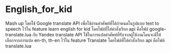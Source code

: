 # English_for_kid


Mash up โดยใช้ Google translate API เพื่อใช้อ่านคำศัพท์ที่ได้กำหนดในรูปแบบ text to speech ไว้ใน feature learn english for kid โดยไฟล์ที่ใส่คำสั่งเรียก api คือไฟล์ google-translate.lua  กับ Yandex translate API ใช้ในการแปลคำศัพท์ที่รับจากผู้ใช้งานโดนจะมีให้เลือกจากการแปล en-th, th-en ไว้ใน feature Translate  โดยไฟล์ที่ใส่คำสั่งเรียก api คือไฟล์ translate.lua

